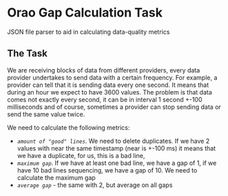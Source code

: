 # Orao Gap Calculation Task

JSON file parser to aid in calculating data-quality metrics

## The Task

We are receiving blocks of data from different providers, every data provider undertakes to send data with a certain frequency.
For example, a provider can tell that it is sending data every one second. It means that during an hour we expect to have 3600 values.
The problem is that data comes not exactly every second, it can be in interval 1 second +-100 milliseconds and of course, sometimes a provider can stop sending data or send the same value twice.

We need to calculate the following metrics:

- *`amount of "good" lines`*. We need to delete duplicates. If we have 2 values with near the same timestamp (near is +-100 ms) it means that we have a duplicate, for us, this is a bad line,
- *`maximum gap`*. If we have at least one bad line, we have a gap of 1, if we have 10 bad lines sequencing, we have a gap of 10. We need to calculate the maximum gap
- *`average gap`* - the same with 2, but average on all gaps
  